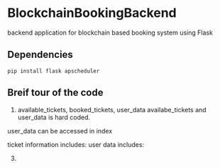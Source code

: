 # BlockchainBookingBackend
backend application for blockchain based booking system using Flask

## Dependencies
```
pip install flask apscheduler
```
## Breif tour of the code

1. available_tickets, booked_tickets, user_data
availabe_tickets and user_data is hard coded.

user_data can be accessed in index

ticket information includes: 
user data includes: 

3. 
